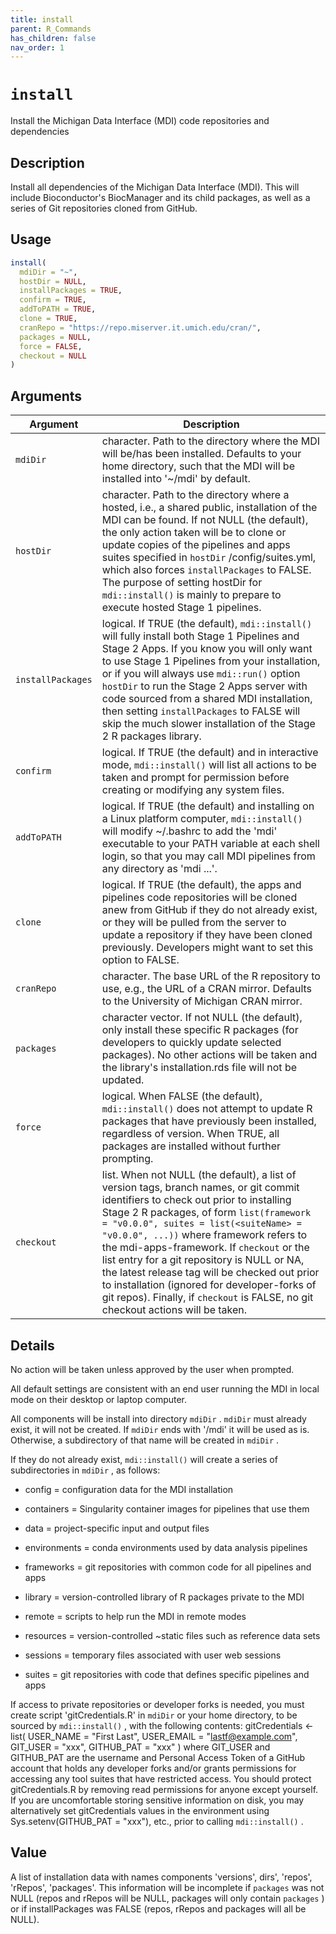 ```yaml
---
title: install
parent: R_Commands
has_children: false
nav_order: 1
---
```


<!-- FILE GENERATED BY document.R - DO NOT EDIT MANUALLY -->

# `install`

Install the Michigan Data Interface (MDI) code repositories and dependencies


## Description

Install all dependencies of the Michigan Data Interface (MDI). This will
 include Bioconductor's BiocManager and its child packages, as well as a
 series of Git repositories cloned from GitHub.


## Usage

```r
install(
  mdiDir = "~",
  hostDir = NULL,
  installPackages = TRUE,
  confirm = TRUE,
  addToPATH = TRUE,
  clone = TRUE,
  cranRepo = "https://repo.miserver.it.umich.edu/cran/",
  packages = NULL,
  force = FALSE,
  checkout = NULL
)
```


## Arguments

Argument      |Description
------------- |----------------
`mdiDir`     |     character. Path to the directory where the MDI will be/has been installed. Defaults to your home directory, such that the MDI will be installed into '~/mdi' by default.
`hostDir`     |     character. Path to the directory where a hosted, i.e., a shared public, installation of the MDI can be found. If not NULL (the default), the only action taken will be to clone or update copies of the pipelines and apps suites specified in `hostDir` /config/suites.yml, which also forces `installPackages` to FALSE. The purpose of setting hostDir for `mdi::install()` is mainly to prepare to execute hosted Stage 1 pipelines.
`installPackages`     |     logical. If TRUE (the default), `mdi::install()`  will fully install both Stage 1 Pipelines and Stage 2 Apps. If you know you will only want to use Stage 1 Pipelines from your installation, or if you will always use `mdi::run()` option `hostDir` to run the Stage 2 Apps server with code sourced from a shared MDI installation, then setting `installPackages` to FALSE will skip the much slower installation of the Stage 2 R packages library.
`confirm`     |     logical. If TRUE (the default) and in interactive mode, `mdi::install()` will list all actions to be taken and prompt for permission before creating or modifying any system files.
`addToPATH`     |     logical. If TRUE (the default) and installing on a Linux platform computer, `mdi::install()` will modify ~/.bashrc to add the 'mdi' executable to your PATH variable at each shell login, so that you may call MDI pipelines from any directory as 'mdi ...'.
`clone`     |     logical. If TRUE (the default), the apps and pipelines code repositories will be cloned anew from GitHub if they do not already exist, or they will be pulled from the server to update a repository if they have been cloned previously. Developers might want to set this option to FALSE.
`cranRepo`     |     character. The base URL of the R repository to use, e.g., the URL of a CRAN mirror. Defaults to the University of Michigan CRAN mirror.
`packages`     |     character vector. If not NULL (the default), only install these specific R packages (for developers to quickly update selected packages). No other actions will be taken and the library's installation.rds file will not be updated.
`force`     |     logical.  When FALSE (the default), `mdi::install()`  does not attempt to update R packages that have previously been installed, regardless of version. When TRUE, all packages are installed without further prompting.
`checkout`     |     list.  When not NULL (the default), a list of version tags, branch names, or git commit identifiers to check out prior to installing Stage 2 R packages, of form `list(framework = "v0.0.0", suites = list(<suiteName> = "v0.0.0", ...))`  where framework refers to the mdi-apps-framework. If `checkout` or the list entry for a git repository is NULL or NA, the latest release tag will be checked out prior to installation (ignored for developer-forks of git repos). Finally, if `checkout` is FALSE, no git checkout actions will be taken.


## Details

No action will be taken unless approved by the user when prompted.
 
 All default settings are consistent with an end user running the MDI in
 local mode on their desktop or laptop computer.
 
 All components will be install into directory `mdiDir` .
 `mdiDir` must already exist, it will not be created.
 If `mdiDir` ends with '/mdi' it will be used as is. Otherwise,
 a subdirectory of that name will be created in `mdiDir` .
 
 If they do not already exist, `mdi::install()` will create a series
 of subdirectories in `mdiDir` , as follows:
   

*  config = configuration data for the MDI installation  

*  containers = Singularity container images for pipelines that use them  

*  data = project-specific input and output files  

*  environments = conda environments used by data analysis pipelines  

*  frameworks = git repositories with common code for all pipelines and apps  

*  library = version-controlled library of R packages private to the MDI  

*  remote = scripts to help run the MDI in remote modes  

*  resources = version-controlled ~static files such as reference data sets  

*  sessions = temporary files associated with user web sessions  

*  suites = git repositories with code that defines specific pipelines and apps 
 
 If access to private repositories or developer forks is needed, you must
 create script 'gitCredentials.R' in `mdiDir` or your home directory,
 to be sourced by `mdi::install()` , with the following contents:
 gitCredentials <- list(
 USER_NAME  = "First Last",
 USER_EMAIL = "lastf@example.com",
 GIT_USER   = "xxx",
 GITHUB_PAT = "xxx"
 )
 where GIT_USER and GITHUB_PAT are the username and Personal Access
 Token of a GitHub account that holds any developer forks and/or grants
 permissions for accessing any tool suites that have restricted access.
 You should protect gitCredentials.R by removing read permissions for
 anyone except yourself. If you are uncomfortable storing sensitive
 information on disk, you may alternatively set gitCredentials values
 in the environment using Sys.setenv(GITHUB_PAT = "xxx"), etc., prior to
 calling `mdi::install()` .


## Value

A list of installation data with names components 'versions', dirs',
 'repos', 'rRepos', 'packages'. This information will be incomplete if
 `packages` was not NULL (repos and rRepos will be NULL, packages will
 only contain `packages` ) or if installPackages was FALSE (repos, rRepos
 and packages will all be NULL).


